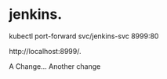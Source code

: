 # jenkins.  


kubectl port-forward svc/jenkins-svc 8999:80

http://localhost:8999/.  

A Change... 
Another change
